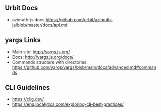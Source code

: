 
## Urbit Docs

 * azimuth-js docs https://github.com/urbit/azimuth-js/blob/master/docs/api.md

## yargs Links

 * Main site: http://yargs.js.org/
 * Docs: http://yargs.js.org/docs/
 * Commands structure with directories: https://github.com/yargs/yargs/blob/main/docs/advanced.md#commands

## CLI Guidelines
 * https://clig.dev/
 * https://eng.localytics.com/exploring-cli-best-practices/
 